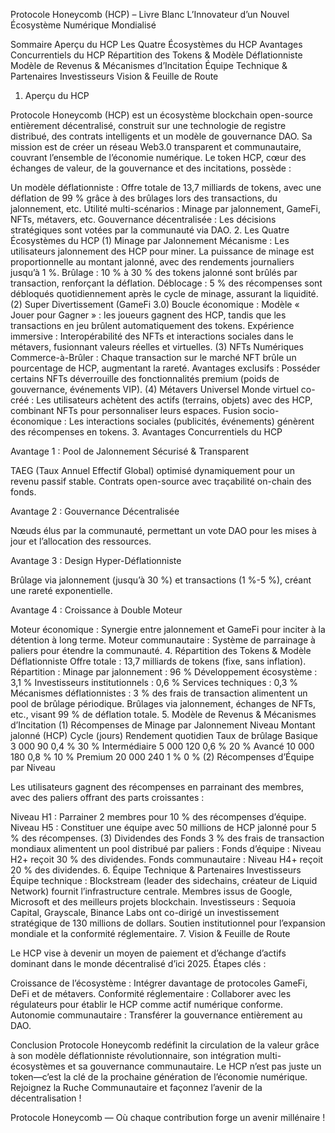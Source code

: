 Protocole Honeycomb (HCP) – Livre Blanc‌
L’Innovateur d’un Nouvel Écosystème Numérique Mondialisé‌

Sommaire‌
Aperçu du HCP‌
Les Quatre Écosystèmes du HCP‌
Avantages Concurrentiels du HCP‌
Répartition des Tokens & Modèle Déflationniste‌
Modèle de Revenus & Mécanismes d’Incitation‌
Équipe Technique & Partenaires Investisseurs‌
Vision & Feuille de Route‌
1. Aperçu du HCP‌

Protocole Honeycomb (HCP)‌ est un écosystème blockchain open-source entièrement décentralisé, construit sur une technologie de registre distribué, des contrats intelligents et un modèle de gouvernance DAO. Sa mission est de créer un réseau Web3.0 transparent et communautaire, couvrant l’ensemble de l’économie numérique. Le ‌token HCP‌, cœur des échanges de valeur, de la gouvernance et des incitations, possède :

Un modèle déflationniste‌ : Offre totale de 13,7 milliards de tokens, avec une déflation de 99 % grâce à des brûlages lors des transactions, du jalonnement, etc.
Utilité multi-scénarios‌ : Minage par jalonnement, GameFi, NFTs, métavers, etc.
Gouvernance décentralisée‌ : Les décisions stratégiques sont votées par la communauté via DAO.
2. Les Quatre Écosystèmes du HCP‌
(1) Minage par Jalonnement‌
Mécanisme‌ : Les utilisateurs jalonnement des HCP pour miner. La puissance de minage est proportionnelle au montant jalonné, avec des rendements journaliers jusqu’à 1 %.
Brûlage‌ : 10 % à 30 % des tokens jalonné sont brûlés par transaction, renforçant la déflation.
Déblocage‌ : 5 % des récompenses sont débloqués quotidiennement après le cycle de minage, assurant la liquidité.
(2) Super Divertissement (GameFi 3.0)‌
Boucle économique‌ : Modèle « Jouer pour Gagner » : les joueurs gagnent des HCP, tandis que les transactions en jeu brûlent automatiquement des tokens.
Expérience immersive‌ : Interopérabilité des NFTs et interactions sociales dans le métavers, fusionnant valeurs réelles et virtuelles.
(3) NFTs Numériques‌
Commerce-à-Brûler‌ : Chaque transaction sur le marché NFT brûle un pourcentage de HCP, augmentant la rareté.
Avantages exclusifs‌ : Posséder certains NFTs déverrouille des fonctionnalités premium (poids de gouvernance, événements VIP).
(4) Métavers Universel‌
Monde virtuel co-créé‌ : Les utilisateurs achètent des actifs (terrains, objets) avec des HCP, combinant NFTs pour personnaliser leurs espaces.
Fusion socio-économique‌ : Les interactions sociales (publicités, événements) génèrent des récompenses en tokens.
3. Avantages Concurrentiels du HCP‌

Avantage 1 : Pool de Jalonnement Sécurisé & Transparent‌

TAEG (Taux Annuel Effectif Global) optimisé dynamiquement pour un revenu passif stable.
Contrats open-source avec traçabilité on-chain des fonds.

Avantage 2 : Gouvernance Décentralisée‌

Nœuds élus par la communauté, permettant un vote DAO pour les mises à jour et l’allocation des ressources.

Avantage 3 : Design Hyper-Déflationniste‌

Brûlage via jalonnement (jusqu’à 30 %) et transactions (1 %-5 %), créant une rareté exponentielle.

Avantage 4 : Croissance à Double Moteur‌

Moteur économique‌ : Synergie entre jalonnement et GameFi pour inciter à la détention à long terme.
Moteur communautaire‌ : Système de parrainage à paliers pour étendre la communauté.
4. Répartition des Tokens & Modèle Déflationniste‌
Offre totale‌ : 13,7 milliards de tokens (fixe, sans inflation).
Répartition‌ :
Minage par jalonnement‌ : 96 %
Développement écosystème‌ : 3,1 %
Investisseurs institutionnels‌ : 0,6 %
Services techniques‌ : 0,3 %
Mécanismes déflationnistes‌ :
3 % des frais de transaction alimentent un pool de brûlage périodique.
Brûlages via jalonnement, échanges de NFTs, etc., visant 99 % de déflation totale.
5. Modèle de Revenus & Mécanismes d’Incitation‌
(1) Récompenses de Minage par Jalonnement‌
Niveau	Montant jalonné (HCP)	Cycle (jours)	Rendement quotidien	Taux de brûlage
Basique	3 000	90	0,4 %	30 %
Intermédiaire	5 000	120	0,6 %	20 %
Avancé	10 000	180	0,8 %	10 %
Premium	20 000	240	1 %	0 %
(2) Récompenses d’Équipe par Niveau‌

Les utilisateurs gagnent des récompenses en parrainant des membres, avec des paliers offrant des parts croissantes :

Niveau H1‌ : Parrainer 2 membres pour 10 % des récompenses d’équipe.
Niveau H5‌ : Constituer une équipe avec 50 millions de HCP jalonné pour 5 % des récompenses.
(3) Dividendes des Fonds‌
3 % des frais de transaction mondiaux alimentent un pool distribué par paliers :
Fonds d’équipe‌ : Niveau H2+ reçoit 30 % des dividendes.
Fonds communautaire‌ : Niveau H4+ reçoit 20 % des dividendes.
6. Équipe Technique & Partenaires Investisseurs‌
Équipe technique‌ :
Blockstream‌ (leader des sidechains, créateur de Liquid Network) fournit l’infrastructure centrale.
Membres issus de Google, Microsoft et des meilleurs projets blockchain.
Investisseurs‌ :
Sequoia Capital, Grayscale, Binance Labs‌ ont co-dirigé un investissement stratégique de 130 millions de dollars.
Soutien institutionnel pour l’expansion mondiale et la conformité réglementaire.
7. Vision & Feuille de Route‌

Le HCP vise à devenir un moyen de paiement et d’échange d’actifs dominant dans le monde décentralisé d’ici 2025. Étapes clés :

Croissance de l’écosystème‌ : Intégrer davantage de protocoles GameFi, DeFi et de métavers.
Conformité réglementaire‌ : Collaborer avec les régulateurs pour établir le HCP comme actif numérique conforme.
Autonomie communautaire‌ : Transférer la gouvernance entièrement au DAO.

Conclusion‌
Protocole Honeycomb redéfinit la circulation de la valeur grâce à son modèle déflationniste révolutionnaire, son intégration multi-écosystèmes et sa gouvernance communautaire. Le HCP n’est pas juste un token—c’est la clé de la prochaine génération de l’économie numérique. Rejoignez la Ruche Communautaire et façonnez l’avenir de la décentralisation !

Protocole Honeycomb — Où chaque contribution forge un avenir millénaire !‌
